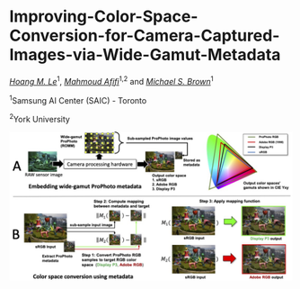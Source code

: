 # Improving-Color-Space-Conversion-for-Camera-Captured-Images-via-Wide-Gamut-Metadata

*[Hoang M. Le](https://www.linkedin.com/in/hminle/)*<sup>1</sup>, *[Mahmoud Afifi](https://sites.google.com/view/mafifi)*<sup>1,2</sup> and *[Michael S. Brown](http://www.cse.yorku.ca/~mbrown/)*<sup>1</sup>

<sup>1</sup>Samsung AI Center (SAIC) - Toronto

<sup>2</sup>York University  

![deep_WB_fig](./figures/overview_figure.jpg)